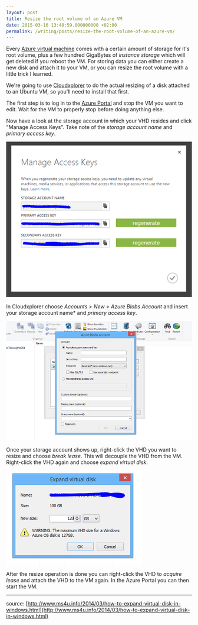 ```yaml
---
layout: post
title: Resize the root volume of an Azure VM
date: 2015-03-16 13:40:59.000000000 +02:00
permalink: /writing/posts/resize-the-root-volume-of-an-azure-vm/
---
```

Every [Azure virtual machine](http://azure.microsoft.com/nl-nl/services/virtual-machines/) comes with a certain amount of storage for it's root volume, plus a few hundred GigaBytes of *instance storage* which will get deleted if you reboot the VM. For storing data you can either create a new disk and attach it to your VM, or you can resize the root volume with a little trick I learned.

<!-- more -->

We're going to use [Cloudxplorer](http://clumsyleaf.com/products/cloudxplorer) to do the actual resizing of a disk attached to an Ubuntu VM, so you'll need to install that first.

The first step is to log in to the [Azure Portal](https://manage.windowsazure.com/) and stop the VM you want to edit. Wait for the VM to properly stop before doing anything else.

Now have a look at the storage account in which your VHD resides and click "Manage Access Keys". Take note of the *storage account name* and *primary access key*.

![](/assets/images/azure-resize-1.png)

In Cloudxplorer choose *Accounts > New > Azure Blobs Account* and insert your storage account name* and *primary access key*.

![](/assets/images/azure-resize-2.png)

Once your storage account shows up, right-click the VHD you want to resize and choose *break lease*. This will decouple the VHD from the VM. Right-click the VHD again and choose *expand virtual disk*.

![](/assets/images/azure-resize-3.png)

After the resize operation is done you can right-click the VHD to *acquire lease* and attach the VHD to the VM again. In the Azure Portal you can then start the VM.

--------
source: [http://www.ms4u.info/2014/03/how-to-expand-virtual-disk-in-windows.html](http://www.ms4u.info/2014/03/how-to-expand-virtual-disk-in-windows.html)

